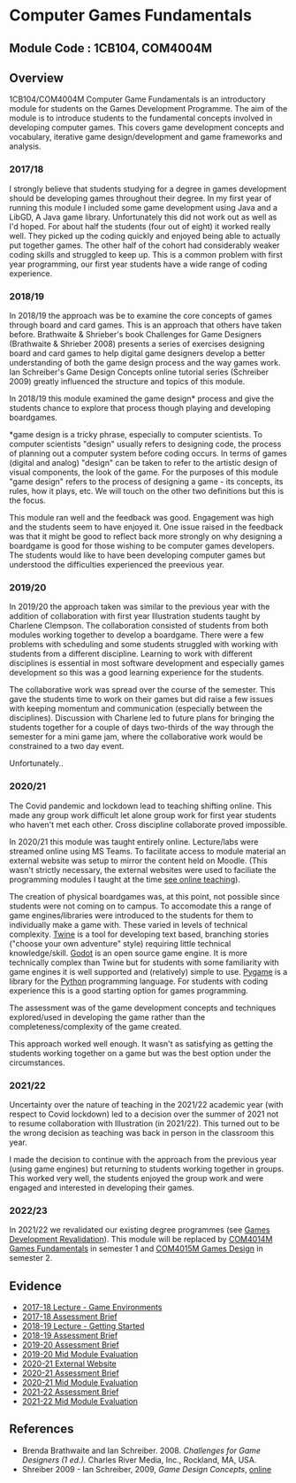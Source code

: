 # Computer Games Fundamentals

## Module Code : 1CB104, COM4004M

## Overview

1CB104/COM4004M Computer Game Fundamentals is an introductory module for students on the Games Development Programme. The aim of the module is to introduce students to the fundamental concepts involved in developing computer games. This covers game development concepts and vocabulary, iterative game design/development and game frameworks and analysis.

### 2017/18

I strongly believe that  students studying for a degree in games development should be developing games throughout their degree. In my first year of running this module I included some game development using Java and a LibGD, A Java game library. Unfortunately this did not work out as well as I'd hoped. For about half the students (four out of eight) it worked really well. They picked up the coding quickly and enjoyed being able to actually put together games. The other half of the cohort had considerably weaker coding skills and struggled to keep up. This is a common problem with first year programming, our first year students have a wide range of coding experience.

### 2018/19

In 2018/19 the approach was be to examine the core concepts of games through board and card games. This is an approach that others have taken before. Brathwaite & Shrieber's book Challenges for Game Designers (Brathwaite & Shrieber 2008) presents a series of exercises designing board and card games to help digital game designers develop a better understanding of both the game design process and the way games work. Ian Schreiber's Game Design Concepts online tutorial series (Schreiber 2009) greatly influenced the structure and topics of this module. 

In 2018/19 this module examined the game design* process and give the students chance to explore that process though playing and developing boardgames. 

*game design is a tricky phrase, especially to computer scientists. To computer scientists "design" usually refers to designing code, the process of planning out a computer system before coding occurs. In terms of games (digital and analog) "design" can be taken to refer to the artistic design of visual components, the look of the game. For the purposes of this module "game design" refers to the process of designing a game - its concepts, its rules, how it plays, etc. We will touch on the other two definitions but this is the focus.

This module ran well and the feedback was good. Engagement was high and the students seem to have enjoyed it. One issue raised in the feedback was that it might be good to reflect back more strongly on why designing a boardgame is good for those wishing to be computer games developers. The students would like to have been developing computer games but understood the difficulties experienced the preevious year.  

### 2019/20

In 2019/20 the approach taken was similar to the previous year with the addition of collaboration with first year Illustration students taught by Charlene Clempson. The collaboration consisted of students from both modules working together to develop a boardgame. There were a few problems with scheduling and some students struggled with working with students from a different discipline. Learning to work with different disciplines is essential in most software development and especially games development so this was a good learning experience for the students.  

The collaborative work was spread over the course of the semester. This gave the students time to work on their games but did raise a few issues with keeping momentum and communication (especially between the disciplines). Discussion with Charlene led to future plans for bringing the students together for a couple of days two-thirds of the way through the semester for a mini game jam, where the collaborative work would be constrained to a two day event.  

Unfortunately..

### 2020/21

The Covid pandemic and lockdown lead to teaching shifting online. This made any group work difficult let alone group work for first year students who haven't met each other. Cross discipline collaborate proved impossible.  

In 2020/21 this module was taught entirely online. Lecture/labs were streamed online using MS Teams. To facilitate access to module material an external website was setup to mirror the content held on Moodle. (This wasn't strictly necessary, the external websites were used to faciliate the programming modules I taught at the time [see online teaching](../../../CaseStudies/OnlineTeaching.md)).  

The creation of physical boardgames was, at this point, not possible since students were not coming on to campus. To accomodate this a range of game engines/libraries were introduced to the students for them to individually make a game with. These varied in levels of technical complexity. [Twine](https://twinery.org/) is a tool for developing text based, branching stories ("choose your own adventure" style) requiring little technical knowledge/skill. [Godot](https://godotengine.org/) is an open source game engine. It is more technically complex than Twine but for students with some familiarity with game engines it is well supported and (relatively)  simple to use. [Pygame](https://www.pygame.org/news) is a library for the [Python](https://www.python.org/) programming language. For students with coding experience this is a good starting option for games programming.  

The assessment was of the game development concepts and techniques explored/used in developing the game rather than the completeness/complexity of the game created.  

This approach worked well enough. It wasn't as satisfying as getting the students working together on a game but was the best option under the circumstances.  

### 2021/22

Uncertainty over the nature of teaching in the 2021/22 academic year (with respect to Covid lockdown) led to a decision over the summer of 2021 not to resume collaboration with Illustration (in 2021/22). This turned out to be the wrong decision as teaching was back in person in the classroom this year. 

I made the decision to continue with the approach from the previous year (using game engines) but returning to students working together in groups. This worked very well, the students enjoyed the group work and were engaged and interested in developing their games.  

### 2022/23

In 2021/22 we revalidated our existing degree programmes (see [Games Development Revalidation](../../../CaseStudies/GamesDevRevalidation.md)). This module will be replaced by [COM4014M Games Fundamentals](../../2022/Level4/GamesFundamentals.md) in semester 1 and [COM4015M Games Design](../../2022/Level4/GamesDesign.md) in semester 2.  

## Evidence

* [2017-18 Lecture - Game Environments](../../../evidence/1CB104-CGF-Lecture-03-GameEnvironments-libGDX.pdf)
* [2017-18 Assessment Brief](../../../evidence/1CB104-Assessment-Portfolio.pdf)
* [2018-19 Lecture - Getting Started](../../../evidence/GameFun-03-GettingStarted.pdf)
* [2018-19 Assessment Brief](../../../evidence/GameFun-05-AssessmentBrief.pdf)
* [2019-20 Assessment Brief](../../../evidence/AssessmentBrief1CB104-1920.docx)
* [2019-20 Mid Module Evaluation](../../../evidence/GameFun201920MidMod.png)
* [2020-21 External Website](https://ysjgamefun.netlify.app/)
* [2020-21 Assessment Brief](../../../evidence/COM4004-GameFun-Brief.docx)
* [2020-21 Mid Module Evaluation](../../../evidence/GameFun202021MidMod.pdf)
* [2021-22 Assessment Brief](../../../evidence/COM4004-GamesFundamentals-AssessmentBrief-2022-Jan.docx)
* [2021-22 Mid Module Evaluation](../../../evidence/GameFun202122MidMod.pdf)


## References

* Brenda Brathwaite and Ian Schreiber. 2008. *Challenges for Game Designers (1 ed.).* Charles River Media, Inc., Rockland, MA, USA.
* Shreiber 2009 - Ian Schreiber, 2009, *Game Design Concepts*, [online](https://gamedesignconcepts.wordpress.com/2009/06/29/level-1-overview-what-is-a-game/)